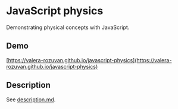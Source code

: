 # JavaScript physics

Demonstrating physical concepts with JavaScript.

## Demo

[https://valera-rozuvan.github.io/javascript-physics](https://valera-rozuvan.github.io/javascript-physics)

## Description

See [description.md](description.md).
